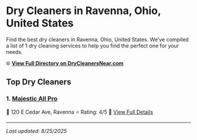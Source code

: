 # Dry Cleaners in Ravenna, Ohio, United States

Find the best dry cleaners in Ravenna, Ohio, United States. We've compiled a list of 1 dry cleaning services to help you find the perfect one for your needs.

🌐 **[View Full Directory on DryCleanersNear.com](https://drycleanersnear.com/city/US/Ohio/Ravenna)**

## Top Dry Cleaners

### 1. [Majestic All Pro](https://drycleanersnear.com/dryCleaner/6875b62e9b5c02c2ea277be2/majestic-all-pro)
📍 120 E Cedar Ave, Ravenna
⭐ Rating: 4/5
🔗 [View Full Details](https://drycleanersnear.com/dryCleaner/6875b62e9b5c02c2ea277be2/majestic-all-pro)


---

*Last updated: 8/25/2025*
